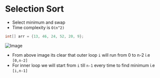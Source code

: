 # Selection Sort

- Select minimum and swap
- Time complexity is `O(n^2)`

```java
int[] arr = {13, 46, 24, 52, 20, 9};
```

![Image]()

- From above image its clear that outer loop `i` will run from 0 to n-2 i.e `[0,n-2]`
- For inner loop we will start from `i` till `n-1` every time to find minimum i.e `[i,n-1]`
